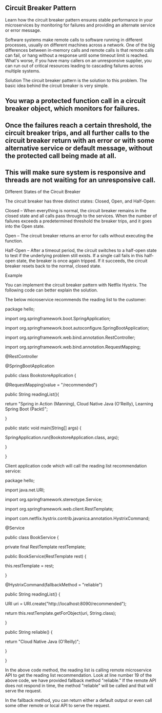 ## Circuit Breaker Pattern

Learn how the circuit breaker pattern ensures stable performance in your microservices by monitoring for failures and providing an alternate service or error message.

Software systems make remote calls to software running in different processes, usually on different machines across a network. One of the big differences between in-memory calls and remote calls is that remote calls can fail, or hang without a response until some timeout limit is reached. What's worse, if you have many callers on an unresponsive supplier, you can run out of critical resources leading to cascading failures across multiple systems.

Solution
The circuit breaker pattern is the solution to this problem. The basic idea behind the circuit breaker is very simple. 

## You wrap a protected function call in a circuit breaker object, which monitors for failures. 

## Once the failures reach a certain threshold, the circuit breaker trips, and all further calls to the circuit breaker return with an error or with some alternative service or default message, without the protected call being made at all. 

## This will make sure system is responsive and threads are not waiting for an unresponsive call.

Different States of the Circuit Breaker

The circuit breaker has three distinct states: Closed, Open, and Half-Open:

Closed – When everything is normal, the circuit breaker remains in the closed state and all calls pass through to the services. When the number of failures exceeds a predetermined threshold the breaker trips, and it goes into the Open state.

Open – The circuit breaker returns an error for calls without executing the function.

Half-Open – After a timeout period, the circuit switches to a half-open state to test if the underlying problem still exists. If a single call fails in this half-open state, the breaker is once again tripped. If it succeeds, the circuit breaker resets back to the normal, closed state. 

Example

You can implement the circuit breaker pattern with Netflix Hystrix. The following code can better explain the solution. 

The below microservice recommends the reading list to the customer:

package hello;

import org.springframework.boot.SpringApplication;

import org.springframework.boot.autoconfigure.SpringBootApplication;

import org.springframework.web.bind.annotation.RestController;

import org.springframework.web.bind.annotation.RequestMapping;

@RestController

@SpringBootApplication

public class BookstoreApplication {

@RequestMapping(value = "/recommended")

public String readingList(){

return "Spring in Action (Manning), Cloud Native Java (O'Reilly), Learning Spring Boot (Packt)";

}

public static void main(String[] args) {

SpringApplication.run(BookstoreApplication.class, args);

}

}


Client application code which will call the reading list recommendation service:

package hello;

import java.net.URI;

import org.springframework.stereotype.Service;

import org.springframework.web.client.RestTemplate;

import com.netflix.hystrix.contrib.javanica.annotation.HystrixCommand;

@Service

public class BookService {

  private final RestTemplate restTemplate;

  public BookService(RestTemplate rest) {

  this.restTemplate = rest;

}

@HystrixCommand(fallbackMethod = "reliable")

public String readingList() {

  URI uri = URI.create("http://localhost:8090/recommended");

  return this.restTemplate.getForObject(uri, String.class);

}

public String reliable() {

  return "Cloud Native Java (O'Reilly)";

}

}


In the above code method, the reading list is calling remote microservice API to get the reading list recommendation. Look at line number 19 of the above code, we have provided fallback method "reliable." If the remote API does not respond in time, the method "reliable" will be called and that will serve the request.

In the fallback method, you can return either a default output or even call some other remote or local API to serve the request.

